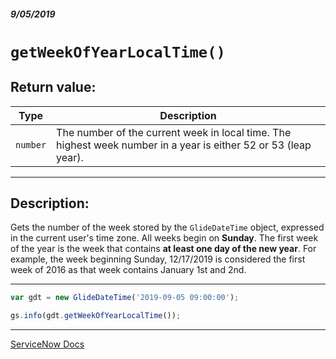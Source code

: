 ##### 9/05/2019
# `getWeekOfYearLocalTime()`

## Return value:
| Type | Description |
|---|---|
| `number` | The number of the current week in local time.  The highest week number in a year is either 52 or 53 (leap year). |

---

## Description:
Gets the number of the week stored by the `GlideDateTime` object, expressed in the current user's time zone.  All weeks begin on **Sunday**.  The first week of the year is the week that contains **at least one day of the new year**.  For example, the week beginning Sunday, 12/17/2019 is considered the first week of 2016 as that week contains January 1st and 2nd.

---

```js
var gdt = new GlideDateTime('2019-09-05 09:00:00');

gs.info(gdt.getWeekOfYearLocalTime());
```

---

[ServiceNow Docs](https://developer.servicenow.com/app.do#!/api_doc?v=madrid&id=r_ScopedGlideDateTimeGetWeekOfYearLocalTime)